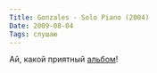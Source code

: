 ```yaml
---
Title: Gonzales - Solo Piano (2004)
Date: 2009-08-04
Tags: слушаю
---
```


Ай, какой приятный [альбом][]!

[альбом]: http://www.last.fm/music/Gonzales/Solo+Piano
